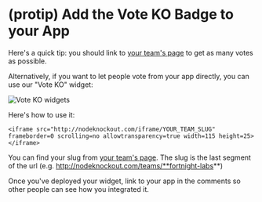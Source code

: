 # (protip) Add the Vote KO Badge to your App

Here's a quick tip: you should link to [your team's page][1] to get as
many votes as possible.

[1]: http://nodeknockout.com/teams/mine

Alternatively, if you want to let people vote from your app directly,
you can use our "Vote KO" widget:

![Vote KO widgets](http://f.cl.ly/items/211x270U2D013X1W2534/Screen%20Shot%202011-08-25%20at%207.25.29%20PM.png)

Here's how to use it:

    <iframe src="http://nodeknockout.com/iframe/YOUR_TEAM_SLUG" frameborder=0 scrolling=no allowtransparency=true width=115 height=25>
    </iframe>

You can find your slug from [your team's page][1]. The slug is the last
segment of the url (e.g. http://nodeknockout.com/teams/**fortnight-labs**)

Once you've deployed your widget, link to your app in the comments so
other people can see how you integrated it.
